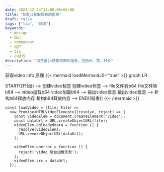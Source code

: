 ```yaml
---
date: 2021-12-24T14:08:00+08:00
title: "b端js获取视频的信息"
draft: false
tags: ["tip", "前端"]
keywords:
  - design
  - 设计
  - component
  - 组件
  - tip
  - 小技巧
description: "浏览器js获取视频的信息，包括长、宽、时长"
---
```


获取video info
原理
{{< mermaid loadMermaidJS="true" >}}
graph LR

START((开始)) --> 创建video标签
创建video标签 --> file文件转b64
file文件转b64 --> video加载b64
video加载b64 --> 输出video信息
输出video信息 --> 析构b64释放内存
析构b64释放内存 --> END((结束))
{{< /mermaid >}}

<!--more-->
```tsx
const loadVideo = (file: File) =>
  new Promise<HTMLVideoElement>((resolve, reject) => {
    const videoElem = document.createElement('video');
    const dataUrl = URL.createObjectURL(file);
    videoElem.onloadeddata = function () {
      resolve(videoElem);
      URL.revokeObjectURL(dataUrl);
    };

    videoElem.onerror = function () {
      reject('video 后台加载失败');
    };
    videoElem.src = dataUrl;
  });
```